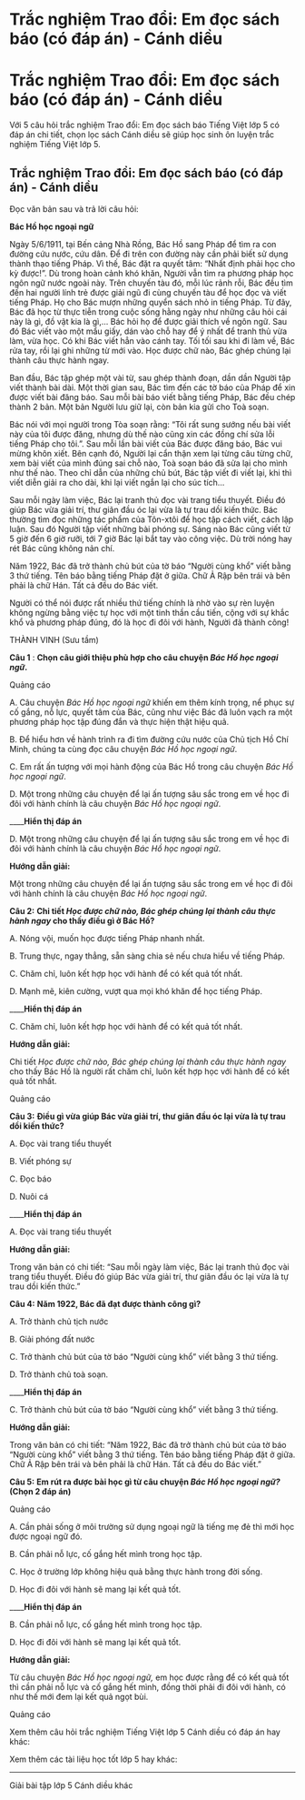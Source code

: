 # Trắc nghiệm Trao đổi: Em đọc sách báo (có đáp án) - Cánh diều

# Trắc nghiệm Trao đổi: Em đọc sách báo (có đáp án) - Cánh diều

Với 5 câu hỏi trắc nghiệm Trao đổi: Em đọc sách báo Tiếng Việt lớp 5 có đáp án chi tiết, chọn lọc sách Cánh diều sẽ giúp học sinh ôn luyện trắc nghiệm Tiếng Việt lớp 5.

## Trắc nghiệm Trao đổi: Em đọc sách báo (có đáp án) - Cánh diều

Đọc văn bản sau và trả lời câu hỏi: 

**Bác Hồ học ngoại ngữ**

Ngày 5/6/1911, tại Bến cảng Nhà Rồng, Bác Hồ sang Pháp để tìm ra con đường cứu nước, cứu dân. Để đi trên con đường này cần phải biết sử dụng thành thạo tiếng Pháp. Vì thế, Bác đặt ra quyết tâm: “Nhất định phải học cho kỳ được!”. Dù trong hoàn cảnh khó khăn, Người vẫn tìm ra phương pháp học ngôn ngữ nước ngoài này. Trên chuyến tàu đó, mỗi lúc rảnh rỗi, Bác đều tìm đến hai người lính trẻ được giải ngũ đi cùng chuyến tàu để học đọc và viết tiếng Pháp. Họ cho Bác mượn những quyển sách nhỏ in tiếng Pháp. Từ đây, Bác đã học từ thực tiễn trong cuộc sống hằng ngày như những câu hỏi cái này là gì, đồ vật kia là gì,... Bác hỏi họ để được giải thích về ngôn ngữ. Sau đó Bác viết vào một mẩu giấy, dán vào chỗ hay để ý nhất để tranh thủ vừa làm, vừa học. Có khi Bác viết hẳn vào cánh tay. Tối tối sau khi đi làm về, Bác rửa tay, rồi lại ghi những từ mới vào. Học được chữ nào, Bác ghép chúng lại thành câu thực hành ngay.

Ban đầu, Bác tập ghép một vài từ, sau ghép thành đoạn, dần dần Người tập viết thành bài dài. Một thời gian sau, Bác tìm đến các tờ báo của Pháp để xin được viết bài đăng báo. Sau mỗi bài báo viết bằng tiếng Pháp, Bác đều chép thành 2 bản. Một bản Người lưu giữ lại, còn bản kia gửi cho Toà soạn.

Bác nói với mọi người trong Tòa soạn rằng: “Tôi rất sung sướng nếu bài viết này của tôi được đăng, nhưng dù thế nào cũng xin các đồng chí sửa lỗi tiếng Pháp cho tôi.”. Sau mỗi lần bài viết của Bác được đăng báo, Bác vui mừng khôn xiết. Bên cạnh đó, Người lại cẩn thận xem lại từng câu từng chữ, xem bài viết của mình đúng sai chỗ nào, Toà soạn báo đã sửa lại cho mình như thế nào. Theo chỉ dẫn của những chủ bút, Bác tập viết đi viết lại, khi thì viết diễn giải ra cho dài, khi lại viết ngắn lại cho súc tích…

Sau mỗi ngày làm việc, Bác lại tranh thủ đọc vài trang tiểu thuyết. Điều đó giúp Bác vừa giải trí, thư giãn đầu óc lại vừa là tự trau dồi kiến thức. Bác thường tìm đọc những tác phẩm của Tôn-xtôi để học tập cách viết, cách lập luận. Sau đó Người tập viết những bài phóng sự. Sáng nào Bác cũng viết từ 5 giờ đến 6 giờ rưỡi, tới 7 giờ Bác lại bắt tay vào công việc. Dù trời nóng hay rét Bác cũng không nản chí.

Năm 1922, Bác đã trở thành chủ bút của tờ báo “Người cùng khổ” viết bằng 3 thứ tiếng. Tên báo bằng tiếng Pháp đặt ở giữa. Chữ Ả Rập bên trái và bên phải là chữ Hán. Tất cả đều do Bác viết.

Người có thể nói được rất nhiều thứ tiếng chính là nhờ vào sự rèn luyện không ngừng bằng việc tự học với một tinh thần cầu tiến, cộng với sự khắc khổ và phương pháp đúng, đó là học đi đôi với hành, Người đã thành công!

THÀNH VINH (Sưu tầm)

**Câu 1** : **Chọn câu giới thiệu phù hợp cho câu chuyện _Bác Hồ học ngoại ngữ_.**

Quảng cáo

A. Câu chuyện  _Bác Hồ học ngoại ngữ_ khiến em thêm kính trọng, nể phục sự cố gắng, nỗ lực, quyết tâm của Bác, cũng như việc Bác đã luôn vạch ra một phương pháp học tập đúng đắn và thực hiện thật hiệu quả.

B. Để hiểu hơn về hành trình ra đi tìm đường cứu nước của Chủ tịch Hồ Chí Minh, chúng ta cùng đọc câu chuyện  _Bác Hồ học ngoại ngữ_.

C. Em rất ấn tượng với mọi hành động của Bác Hồ trong câu chuyện  _Bác Hồ học ngoại ngữ_.

D. Một trong những câu chuyện để lại ấn tượng sâu sắc trong em về học đi đôi với hành chính là câu chuyện  _Bác Hồ học ngoại ngữ_.

____**Hiển thị đáp án**

D. Một trong những câu chuyện để lại ấn tượng sâu sắc trong em về học đi đôi với hành chính là câu chuyện  _Bác Hồ học ngoại ngữ_.

**Hướng dẫn giải:**

Một trong những câu chuyện để lại ấn tượng sâu sắc trong em về học đi đôi với hành chính là câu chuyện  _Bác Hồ học ngoại ngữ_.

**Câu 2:** **Chi tiết _Học được chữ nào, Bác ghép chúng lại thành câu thực hành ngay_ cho thấy điều gì ở Bác Hồ?**

A. Nóng vội, muốn học được tiếng Pháp nhanh nhất.

B. Trung thực, ngay thẳng, sẵn sàng chia sẻ nếu chưa hiểu về tiếng Pháp.

C. Chăm chỉ, luôn kết hợp học với hành để có kết quả tốt nhất.

D. Mạnh mẽ, kiên cường, vượt qua mọi khó khăn để học tiếng Pháp.

____**Hiển thị đáp án**

C. Chăm chỉ, luôn kết hợp học với hành để có kết quả tốt nhất.

**Hướng dẫn giải:**

Chi tiết  _Học được chữ nào, Bác ghép chúng lại thành câu thực hành ngay_ cho thấy Bác Hồ là người rất chăm chỉ, luôn kết hợp học với hành để có kết quả tốt nhất.

Quảng cáo

**Câu 3:** **Điều gì vừa giúp Bác vừa giải trí, thư giãn đầu óc lại vừa là tự trau dồi kiến thức?**

A. Đọc vài trang tiểu thuyết

B. Viết phóng sự 

C. Đọc báo 

D. Nuôi cá 

____**Hiển thị đáp án**

A. Đọc vài trang tiểu thuyết

**Hướng dẫn giải:**

Trong văn bản có chi tiết: “Sau mỗi ngày làm việc, Bác lại tranh thủ đọc vài trang tiểu thuyết. Điều đó giúp Bác vừa giải trí, thư giãn đầu óc lại vừa là tự trau dồi kiến thức.”

**Câu 4:** **Năm 1922, Bác đã đạt được thành công gì?**

A. Trở thành chủ tịch nước 

B. Giải phóng đất nước 

C. Trở thành chủ bút của tờ báo “Người cùng khổ” viết bằng 3 thứ tiếng.

D. Trở thành chủ toà soạn. 

____**Hiển thị đáp án**

C. Trở thành chủ bút của tờ báo “Người cùng khổ” viết bằng 3 thứ tiếng.

**Hướng dẫn giải:**

Trong văn bản có chi tiết: “Năm 1922, Bác đã trở thành chủ bút của tờ báo “Người cùng khổ” viết bằng 3 thứ tiếng. Tên báo bằng tiếng Pháp đặt ở giữa. Chữ Ả Rập bên trái và bên phải là chữ Hán. Tất cả đều do Bác viết.”

**Câu 5:** **Em rút ra được bài học gì từ câu chuyện _Bác Hồ học ngoại ngữ?_ (Chọn 2 đáp án)**

Quảng cáo

A. Cần phải sống ở môi trường sử dụng ngoại ngữ là tiếng mẹ đẻ thì mới học được ngoại ngữ đó.

B. Cần phải nỗ lực, cố gắng hết mình trong học tập.

C. Học ở trường lớp không hiệu quả bằng thực hành trong đời sống.

D. Học đi đôi với hành sẽ mang lại kết quả tốt.

____**Hiển thị đáp án**

B. Cần phải nỗ lực, cố gắng hết mình trong học tập.

D. Học đi đôi với hành sẽ mang lại kết quả tốt.

**Hướng dẫn giải:**

Từ câu chuyện _Bác Hồ học ngoại ngữ,_ em học được rằng để có kết quả tốt thì cần phải nỗ lực và cố gắng hết mình, đồng thời phải đi đôi với hành, có như thế mới đem lại kết quả ngọt bùi. 

Quảng cáo

Xem thêm câu hỏi trắc nghiệm Tiếng Việt lớp 5 Cánh diều có đáp án hay khác:

Xem thêm các tài liệu học tốt lớp 5 hay khác:

* * *

Giải bài tập lớp 5 Cánh diều khác
